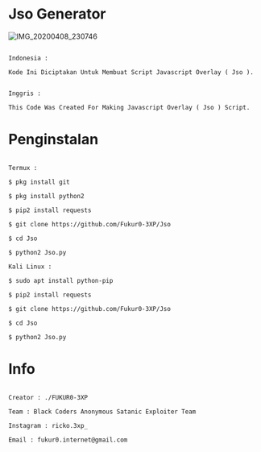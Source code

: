 # Jso Generator

![IMG_20200408_230746](https://user-images.githubusercontent.com/59508497/78807160-e25a4c00-79ed-11ea-8165-0ea6c54242f0.JPG)

```

Indonesia :

Kode Ini Diciptakan Untuk Membuat Script Javascript Overlay ( Jso ).

```

```

Inggris : 

This Code Was Created For Making Javascript Overlay ( Jso ) Script.

```

# Penginstalan

```

Termux :

$ pkg install git

$ pkg install python2

$ pip2 install requests

$ git clone https://github.com/Fukur0-3XP/Jso

$ cd Jso

$ python2 Jso.py

Kali Linux :

$ sudo apt install python-pip

$ pip2 install requests

$ git clone https://github.com/Fukur0-3XP/Jso

$ cd Jso

$ python2 Jso.py

```

# Info

```

Creator : ./FUKUR0-3XP

Team : Black Coders Anonymous Satanic Exploiter Team

Instagram : ricko.3xp_

Email : fukur0.internet@gmail.com

```

